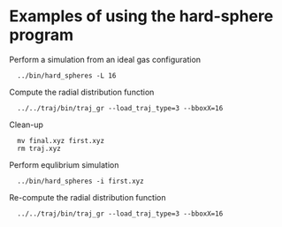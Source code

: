 # Examples of using the hard-sphere program

Perform a simulation from an ideal gas configuration
```
  ../bin/hard_spheres -L 16
```

Compute the radial distribution function
```
  ../../traj/bin/traj_gr --load_traj_type=3 --bboxX=16
```

Clean-up
```
  mv final.xyz first.xyz
  rm traj.xyz
```

Perform equlibrium simulation
```
  ../bin/hard_spheres -i first.xyz
```

Re-compute the radial distribution function
```
  ../../traj/bin/traj_gr --load_traj_type=3 --bboxX=16
```

